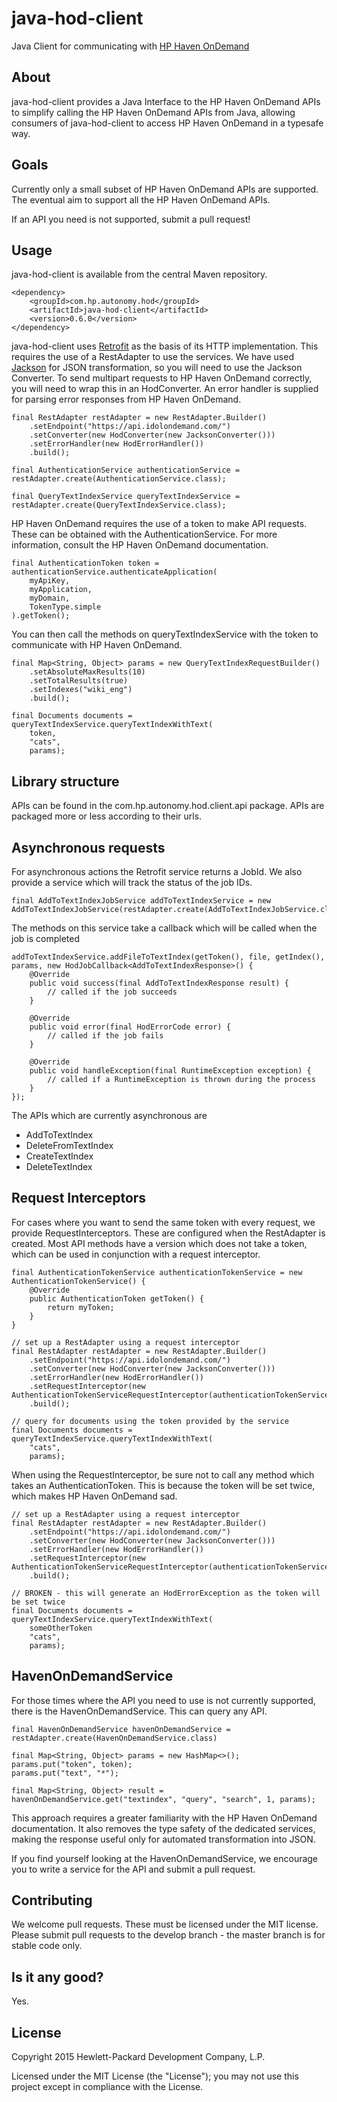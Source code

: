 # java-hod-client

Java Client for communicating with [HP Haven OnDemand](http://www.idolondemand.com)

## About
java-hod-client provides a Java Interface to the HP Haven OnDemand APIs to simplify calling the HP Haven OnDemand APIs
from Java, allowing consumers of java-hod-client to access HP Haven OnDemand in a typesafe way.

## Goals
Currently only a small subset of HP Haven OnDemand APIs are supported. The eventual aim to support all the HP Haven OnDemand
APIs.

If an API you need is not supported, submit a pull request!

## Usage

java-hod-client is available from the central Maven repository.

    <dependency>
        <groupId>com.hp.autonomy.hod</groupId>
        <artifactId>java-hod-client</artifactId>
        <version>0.6.0</version>
    </dependency>

java-hod-client uses [Retrofit](http://square.github.io/retrofit/) as the basis of its HTTP implementation. This
requires the use of a RestAdapter to use the services. We have used [Jackson](https://github.com/FasterXML/jackson) for
JSON transformation, so you will need to use the Jackson Converter. To send multipart requests to HP Haven OnDemand
correctly, you will need to wrap this in an HodConverter. An error handler is supplied for parsing error responses from
HP Haven OnDemand.

    final RestAdapter restAdapter = new RestAdapter.Builder()
        .setEndpoint("https://api.idolondemand.com/")
        .setConverter(new HodConverter(new JacksonConverter()))
        .setErrorHandler(new HodErrorHandler())
        .build();
        
    final AuthenticationService authenticationService = restAdapter.create(AuthenticationService.class);

    final QueryTextIndexService queryTextIndexService = restAdapter.create(QueryTextIndexService.class);
    
HP Haven OnDemand requires the use of a token to make API requests. These can be obtained with the AuthenticationService.
For more information, consult the HP Haven OnDemand documentation.

    final AuthenticationToken token = authenticationService.authenticateApplication(
        myApiKey,
        myApplication,
        myDomain,
        TokenType.simple
    ).getToken();

You can then call the methods on queryTextIndexService with the token to communicate with HP Haven OnDemand.

    final Map<String, Object> params = new QueryTextIndexRequestBuilder()
        .setAbsoluteMaxResults(10)
        .setTotalResults(true)
        .setIndexes("wiki_eng")
        .build();

    final Documents documents = queryTextIndexService.queryTextIndexWithText(
        token,
        "cats",
        params);

## Library structure
APIs can be found in the com.hp.autonomy.hod.client.api package. APIs are packaged more or less according to their urls.

## Asynchronous requests
For asynchronous actions the Retrofit service returns a JobId. We also provide a service which will track the status of
the job IDs.

    final AddToTextIndexJobService addToTextIndexService = new AddToTextIndexJobService(restAdapter.create(AddToTextIndexJobService.class));

The methods on this service take a callback which will be called when the job is completed

    addToTextIndexService.addFileToTextIndex(getToken(), file, getIndex(), params, new HodJobCallback<AddToTextIndexResponse>() {
        @Override
        public void success(final AddToTextIndexResponse result) {
            // called if the job succeeds
        }

        @Override
        public void error(final HodErrorCode error) {
            // called if the job fails
        }

        @Override
        public void handleException(final RuntimeException exception) {
            // called if a RuntimeException is thrown during the process
        }
    });


The APIs which are currently asynchronous are

* AddToTextIndex
* DeleteFromTextIndex
* CreateTextIndex
* DeleteTextIndex

## Request Interceptors
For cases where you want to send the same token with every request, we provide RequestInterceptors. These are
configured when the RestAdapter is created. Most API methods have a version which does not take a token, which can be used
in conjunction with a request interceptor.

    final AuthenticationTokenService authenticationTokenService = new AuthenticationTokenService() {
        @Override
        public AuthenticationToken getToken() {
            return myToken;
        }
    }

    // set up a RestAdapter using a request interceptor
    final RestAdapter restAdapter = new RestAdapter.Builder()
        .setEndpoint("https://api.idolondemand.com/")
        .setConverter(new HodConverter(new JacksonConverter()))
        .setErrorHandler(new HodErrorHandler())
        .setRequestInterceptor(new AuthenticationTokenServiceRequestInterceptor(authenticationTokenService))
        .build();

    // query for documents using the token provided by the service
    final Documents documents = queryTextIndexService.queryTextIndexWithText(
        "cats",
        params);

When using the RequestInterceptor, be sure not to call any method which takes an AuthenticationToken. This is because 
the token will be set twice, which makes HP Haven OnDemand sad.

    // set up a RestAdapter using a request interceptor
    final RestAdapter restAdapter = new RestAdapter.Builder()
        .setEndpoint("https://api.idolondemand.com/")
        .setConverter(new HodConverter(new JacksonConverter()))
        .setErrorHandler(new HodErrorHandler())
        .setRequestInterceptor(new AuthenticationTokenServiceRequestInterceptor(authenticationTokenService))
        .build();

    // BROKEN - this will generate an HodErrorException as the token will be set twice
    final Documents documents = queryTextIndexService.queryTextIndexWithText(
        someOtherToken
        "cats",
        params);

## HavenOnDemandService
For those times where the API you need to use is not currently supported, there is the HavenOnDemandService. This can
query any API.

    final HavenOnDemandService havenOnDemandService = restAdapter.create(HavenOnDemandService.class)
    
    final Map<String, Object> params = new HashMap<>();
    params.put("token", token);
    params.put("text", "*");
    
    final Map<String, Object> result = havenOnDemandService.get("textindex", "query", "search", 1, params);
    
This approach requires a greater familiarity with the HP Haven OnDemand documentation. It also removes the type safety of
the dedicated services, making the response useful only for automated transformation into JSON.

If you find yourself looking at the HavenOnDemandService, we encourage you to write a service for the API and submit a 
pull request.

## Contributing
We welcome pull requests. These must be licensed under the MIT license. Please submit pull requests to the develop
branch - the master branch is for stable code only.

## Is it any good?
Yes.

## License
Copyright 2015 Hewlett-Packard Development Company, L.P.

Licensed under the MIT License (the "License"); you may not use this project except in compliance with the License.